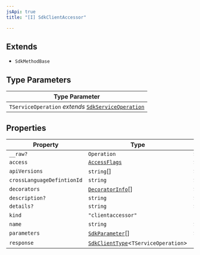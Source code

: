 ```yaml
---
jsApi: true
title: "[I] SdkClientAccessor"

---
```

## Extends

- `SdkMethodBase`

## Type Parameters

| Type Parameter |
| ------ |
| `TServiceOperation` *extends* [`SdkServiceOperation`](../type-aliases/SdkServiceOperation.md) |

## Properties

| Property | Type | Inherited from |
| ------ | ------ | ------ |
| `__raw?` | `Operation` | `SdkMethodBase.__raw` |
| `access` | [`AccessFlags`](../type-aliases/AccessFlags.md) | `SdkMethodBase.access` |
| `apiVersions` | `string`[] | `SdkMethodBase.apiVersions` |
| `crossLanguageDefintionId` | `string` | `SdkMethodBase.crossLanguageDefintionId` |
| `decorators` | [`DecoratorInfo`](DecoratorInfo.md)[] | `SdkMethodBase.decorators` |
| `description?` | `string` | `SdkMethodBase.description` |
| `details?` | `string` | `SdkMethodBase.details` |
| `kind` | `"clientaccessor"` | - |
| `name` | `string` | `SdkMethodBase.name` |
| `parameters` | [`SdkParameter`](../type-aliases/SdkParameter.md)[] | `SdkMethodBase.parameters` |
| `response` | [`SdkClientType`](SdkClientType.md)<`TServiceOperation`\> | - |
